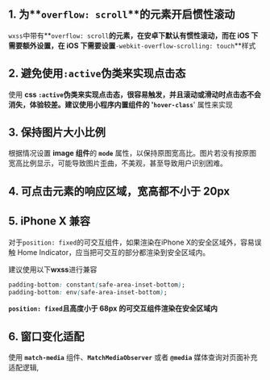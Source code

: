 ## 1. 为**`overflow: scroll`**的元素开启惯性滚动

`wxss`中带有**`overflow: scroll`**的元素，在安卓下默认有惯性滚动，而在 iOS 下需要额外设置，在 **iOS** 下需要设置**`-webkit-overflow-scrolling: touch`**样式

## 2. 避免使用`:active`伪类来实现点击态

使用 **css `:active`**伪类来实现点击态，很容易触发，并且滚动或滑动时点击态不会消失，体验较差。建议使用小程序内置组件的 '**`hover-class`**' 属性来实现

## 3. 保持图片大小比例

根据情况设置 **image 组件**的 **`mode`** 属性，以保持原图宽高比。图片若没有按原图宽高比例显示，可能导致图片歪曲，不美观，甚至导致用户识别困难。

## 4. 可点击元素的响应区域，宽高都不小于 20px

## 5. iPhone X 兼容

对于`position: fixed`的可交互组件，如果渲染在iPhone X的安全区域外，容易误触 Home Indicator，应当把可交互的部分都渲染到安全区域内。

建议使用以下**wxss**进行兼容

```css
padding-bottom: constant(safe-area-inset-bottom);
padding-bottom: env(safe-area-inset-bottom);
```

**`position: fixed`且高度小于 68px 的可交互组件渲染在安全区域内**

## 6. 窗口变化适配

使用 **`match-media`** 组件、**`MatchMediaObserver`** 或者 **`@media`** 媒体查询对页面补充适配逻辑,

